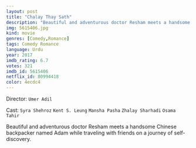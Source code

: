 ```yaml
---
layout: post
title: "Chalay Thay Sath"
description: "Beautiful and adventurous doctor Resham meets a handsome Chinese backpacker named Adam while traveling with friends on a journey of self-discovery..."
img: 5615406.jpg
kind: movie
genres: [Comedy,Romance]
tags: Comedy Romance 
language: Urdu
year: 2017
imdb_rating: 6.7
votes: 321
imdb_id: 5615406
netflix_id: 80994418
color: 4ecdc4
---
```

Director: `Umer Adil`  

Cast: `Syra Shehroz` `Kent S. Leung` `Mansha Pasha` `Zhalay Sharhadi` `Osama Tahir` 

Beautiful and adventurous doctor Resham meets a handsome Chinese backpacker named Adam while traveling with friends on a journey of self-discovery.
